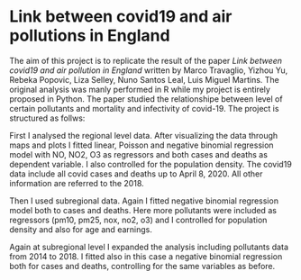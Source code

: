 # Link between covid19 and air pollutions in England
The aim of this project is to replicate the result of the paper _Link between covid19 and air pollution in England_ written by Marco Travaglio, Yizhou Yu, Rebeka Popovic, Liza Selley, Nuno Santos Leal, Luis Miguel Martins. The original analysis was manly performed in R while my project is entirely proposed in Python. 
The paper studied the relationshipe between level of certain pollutants and mortality and infectivity of covid-19. The project is structured as follws:

First I analysed the regional level data. After visualizing the data through maps and plots I fitted linear, Poisson and negative binomial regression model with NO, NO2, O3 as regressors and both cases and deaths as dependent variable. I also controlled for the population density. The covid19 data include all covid cases and deaths up to April 8, 2020. All other information are referred to the 2018.

Then I used subregional data. Again I fitted negative binomial regression model both to cases and deaths. Here more pollutants were included as regressors (pm10, pm25, nox, no2, o3) and I controlled for population density and also for age and earnings.

Again at subregional level I expanded the analysis including pollutants data from 2014 to 2018. I fitted also in this case a negative binomial regression both for cases and deaths, controlling for the same variables as before.
